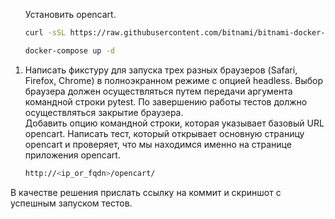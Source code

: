 
<ol>
Установить opencart.

```bash
curl -sSL https://raw.githubusercontent.com/bitnami/bitnami-docker-opencart/master/docker-compose.yml > docker-compose.yml
```
```bash
docker-compose up -d
```
<li>Написать фикстуру для запуска трех разных браузеров (Safari, Firefox, Chrome) в полноэкранном режиме с опцией headless. Выбор браузера должен осуществляться путем передачи аргумента командной строки pytest. По завершению работы тестов должно осуществляться закрытие браузера.</li>
Добавить опцию командной строки, которая указывает базовый URL opencart.
Написать тест, который открывает основную страницу opencart и проверяет, что мы находимся именно на странице приложения opencart.

```bash
http://<ip_or_fqdn>/opencart/
```
</ol>

В качестве решения прислать ссылку на коммит и скриншот с успешным запуском тестов.
